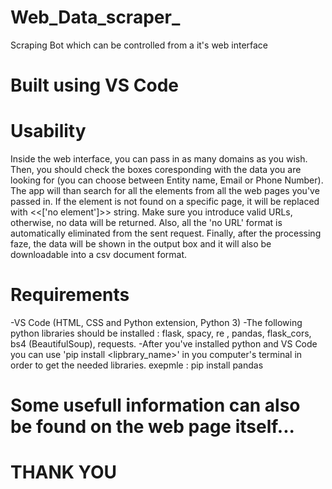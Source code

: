 # Web_Data_scraper_
Scraping Bot which can be controlled from a it's web interface

# Built using VS Code
# Usability
Inside the web interface, you can pass in as many domains as you wish. Then, you should check the boxes coresponding with
the data you are looking for (you can choose between Entity name, Email or Phone Number). The app will than search for all the elements 
from all the web pages you've passed in. If the element is not found on a specific page, it will be replaced with <<['no element']>> string.
Make sure you introduce valid URLs, otherwise, no data will be returned. Also, all the 'no URL' format is automatically eliminated from the sent request. 
Finally, after the processing faze, the data will be shown in the output box and it will also be downloadable into a csv document format.

# Requirements
-VS Code (HTML, CSS and Python extension, Python 3)
-The following python libraries should be installed : flask, spacy, re , pandas, flask_cors, bs4 (BeautifulSoup), requests. 
-After you've installed python and VS Code you can use 'pip install <lipbrary_name>' in you computer's terminal in order to get the needed libraries.
exepmle : pip install pandas

# Some usefull information can also be found on the web page itself...
# THANK YOU


